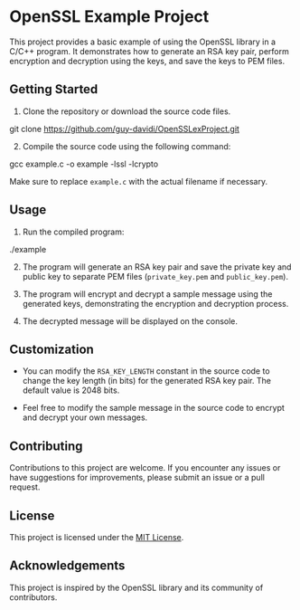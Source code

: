 # OpenSSL Example Project

This project provides a basic example of using the OpenSSL library in a C/C++ program. It demonstrates how to generate an RSA key pair, perform encryption and decryption using the keys, and save the keys to PEM files.

## Getting Started

1. Clone the repository or download the source code files.

git clone https://github.com/guy-davidi/OpenSSLexProject.git

2. Compile the source code using the following command:

gcc example.c -o example -lssl -lcrypto

Make sure to replace `example.c` with the actual filename if necessary.

## Usage

1. Run the compiled program:

./example

2. The program will generate an RSA key pair and save the private key and public key to separate PEM files (`private_key.pem` and `public_key.pem`).

3. The program will encrypt and decrypt a sample message using the generated keys, demonstrating the encryption and decryption process.

4. The decrypted message will be displayed on the console.

## Customization

- You can modify the `RSA_KEY_LENGTH` constant in the source code to change the key length (in bits) for the generated RSA key pair. The default value is 2048 bits.

- Feel free to modify the sample message in the source code to encrypt and decrypt your own messages.

## Contributing

Contributions to this project are welcome. If you encounter any issues or have suggestions for improvements, please submit an issue or a pull request.

## License

This project is licensed under the [MIT License](LICENSE).

## Acknowledgements

This project is inspired by the OpenSSL library and its  community of contributors.
